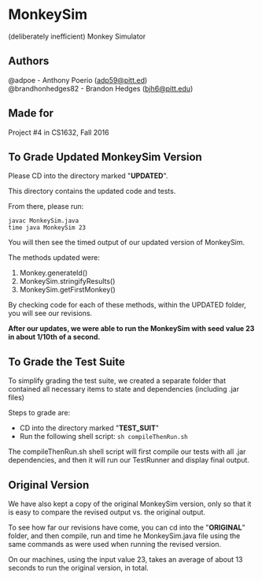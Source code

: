 # MonkeySim
(deliberately inefficient) Monkey Simulator

## Authors
@adpoe - Anthony Poerio (adp59@pitt.ed)  
@brandhonhedges82 - Brandon Hedges (bjh6@pitt.edu)

## Made for
Project #4 in CS1632, Fall 2016

## To Grade Updated MonkeySim Version
Please CD into the directory marked "**UPDATED**".

This directory contains the updated code and tests.

From there, please run:

`javac MonkeySim.java`  
`time java MonkeySim 23`  

You will then see the timed output of our updated version of MonkeySim.

The methods updated were:  
1. Monkey.generateId()  
2. MonkeySim.stringifyResults()  
3. MonkeySim.getFirstMonkey()  

By checking code for each of these methods, within the UPDATED folder, you will see our revisions.

**After our updates, we were able to run the MonkeySim with seed value 23 in about 1/10th of a second.**

## To Grade the Test Suite
To simplify grading the test suite, we created a separate folder that contained all necessary items to state and dependencies (including .jar files)

Steps to grade are:
* CD into the directory marked "**TEST_SUIT**"
* Run the following shell script: `sh compileThenRun.sh`

The compileThenRun.sh shell script will first compile our tests with all .jar dependencies, and then it will run our TestRunner and display final output.


## Original Version
We have also kept a copy of the original MonkeySim version, only so that it is easy to compare the revised output vs. the original output.

To see how far our revisions have come, you can cd into the "**ORIGINAL**" folder, and then compile, run and time he MonkeySim.java file using the same commands as were used when running the revised version.

On our machines, using the input value 23, takes an average of about 13 seconds to run the original version, in total.



